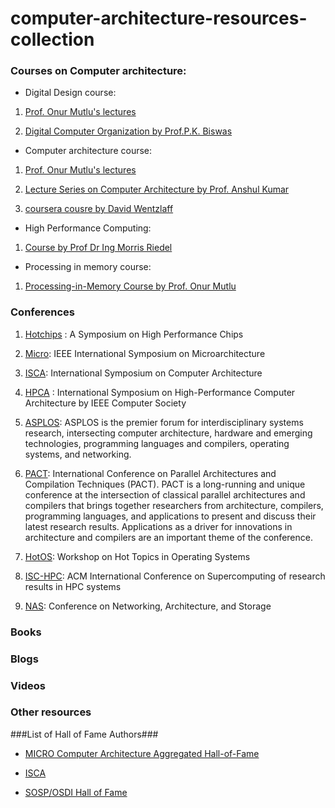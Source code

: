 # computer-architecture-resources-collection

###	Courses on Computer architecture: ###

* Digital Design course:

1) [Prof. Onur Mutlu's lectures](https://www.youtube.com/watch?v=AJBmIaUneB0&list=PL5Q2soXY2Zi_FRrloMa2fUYWPGiZUBQo2)

2) [Digital Computer Organization by Prof.P.K. Biswas](https://www.youtube.com/watch?v=TH9nd-KdVHs&list=PL2DC54ABD5C0221FE)


    
*	Computer architecture course:

1) [Prof. Onur Mutlu's lectures](https://www.youtube.com/watch?v=c3mPdZA-Fmc&list=PL5Q2soXY2Zi9xidyIgBxUz7xRPS-wisBN)
 
2) [Lecture Series on Computer Architecture by Prof. Anshul Kumar](https://www.youtube.com/watch?v=4TzMyXmzL8M&list=PL13FD5F00C21BBC0B)

3) [coursera cousre by David Wentzlaff](https://www.coursera.org/learn/comparch)

*	High Performance Computing:

 1)  [Course by Prof Dr Ing Morris Riedel](https://www.youtube.com/watch?v=SH7qhC1tJmA&list=PLmJwSK7qduwVnlrIPjrfSn7QRcv3wIQj5)

* Processing in memory course:

1) [Processing-in-Memory Course by Prof. Onur Mutlu](https://www.youtube.com/watch?v=R-sEqnOmDT4&t=296s)

### Conferences ###

1) [Hotchips](https://hotchips.org/) : A Symposium on High Performance Chips

2) [Micro](https://www.microarch.org/): IEEE International Symposium on Microarchitecture

3) [ISCA](https://iscaconf.org/):  International Symposium on Computer Architecture

4) [HPCA](https://www.computer.org/conferences/cfp/HPCA2020) : International Symposium on High-Performance Computer Architecture by IEEE Computer Society

5) [ASPLOS](https://asplos-conference.org/): ASPLOS is the premier forum for interdisciplinary systems research, intersecting computer architecture, hardware and emerging technologies, programming languages and compilers, operating systems, and networking.

6) [PACT](https://pact22.cs.illinois.edu/#:~:text=The%2031st%20International%20Conference%20on,October%2010%E2%80%9312%2C%202022.): International Conference on Parallel Architectures and Compilation Techniques (PACT). PACT is a long-running and unique conference at the intersection of classical parallel architectures and compilers that brings together researchers from architecture, compilers, programming languages, and applications to present and discuss their latest research results. Applications as a driver for innovations in architecture and compilers are an important theme of the conference.

7) [HotOS](https://sigops.org/s/conferences/hotos/2021/): Workshop on Hot Topics in Operating Systems

8) [ISC-HPC](https://www.isc-hpc.com/): ACM International Conference on Supercomputing of research results in HPC systems

9) [NAS](http://www.nas-conference.org/NAS-2020/): Conference on Networking, Architecture, and Storage



### Books ###

###	Blogs ###

###	Videos ###

###	Other resources ###

###List of Hall of Fame Authors###

* [MICRO Computer Architecture Aggregated Hall-of-Fame](https://moin.ece.gatech.edu/cathof.html)

* [ISCA](https://pages.cs.wisc.edu/~arch/www/iscabibhall.html)

* [SOSP/OSDI Hall of Fame](https://www.cs.utexas.edu/~vijay/hall.html)

